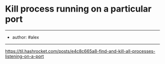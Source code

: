 
# Kill process running on a particular port
---
- author: #alex 
---

https://til.hashrocket.com/posts/e4c8c665a8-find-and-kill-all-processes-listening-on-a-port